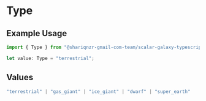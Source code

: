 # Type

## Example Usage

```typescript
import { Type } from "@shariqnzr-gmail-com-team/scalar-galaxy-typescript/models/components";

let value: Type = "terrestrial";
```

## Values

```typescript
"terrestrial" | "gas_giant" | "ice_giant" | "dwarf" | "super_earth"
```